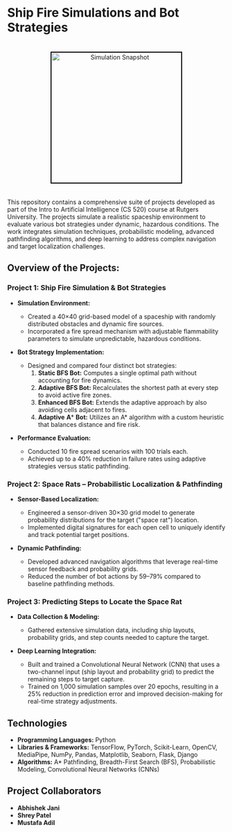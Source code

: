 # Ship Fire Simulations and Bot Strategies

<div align="center">
  <img src="https://github.com/user-attachments/assets/d33450be-f031-4e11-bd48-0ab0e0c3dadb" alt="Simulation Snapshot" style="height: 300px; border: 2px solid #000; margin: 20px auto;" />
</div>

This repository contains a comprehensive suite of projects developed as part of the Intro to Artificial Intelligence (CS 520) course at Rutgers University. The projects simulate a realistic spaceship environment to evaluate various bot strategies under dynamic, hazardous conditions. The work integrates simulation techniques, probabilistic modeling, advanced pathfinding algorithms, and deep learning to address complex navigation and target localization challenges.

## Overview of the Projects:

### Project 1: Ship Fire Simulation & Bot Strategies
- **Simulation Environment:**  
  - Created a 40×40 grid-based model of a spaceship with randomly distributed obstacles and dynamic fire sources.  
  - Incorporated a fire spread mechanism with adjustable flammability parameters to simulate unpredictable, hazardous conditions.
  
- **Bot Strategy Implementation:**  
  - Designed and compared four distinct bot strategies:  
    1. **Static BFS Bot:** Computes a single optimal path without accounting for fire dynamics.  
    2. **Adaptive BFS Bot:** Recalculates the shortest path at every step to avoid active fire zones.  
    3. **Enhanced BFS Bot:** Extends the adaptive approach by also avoiding cells adjacent to fires.  
    4. **Adaptive** **A*** **Bot:** Utilizes an A* algorithm with a custom heuristic that balances distance and fire risk.
  
- **Performance Evaluation:**  
  - Conducted 10 fire spread scenarios with 100 trials each.  
  - Achieved up to a 40% reduction in failure rates using adaptive strategies versus static pathfinding.

### Project 2: Space Rats – Probabilistic Localization & Pathfinding
- **Sensor-Based Localization:**  
  - Engineered a sensor-driven 30×30 grid model to generate probability distributions for the target ("space rat") location.  
  - Implemented digital signatures for each open cell to uniquely identify and track potential target positions.
  
- **Dynamic Pathfinding:**  
  - Developed advanced navigation algorithms that leverage real-time sensor feedback and probability grids.  
  - Reduced the number of bot actions by 59–79% compared to baseline pathfinding methods.

### Project 3: Predicting Steps to Locate the Space Rat
- **Data Collection & Modeling:**  
  - Gathered extensive simulation data, including ship layouts, probability grids, and step counts needed to capture the target.
  
- **Deep Learning Integration:**  
  - Built and trained a Convolutional Neural Network (CNN) that uses a two-channel input (ship layout and probability grid) to predict the remaining steps to target capture.  
  - Trained on 1,000 simulation samples over 20 epochs, resulting in a 25% reduction in prediction error and improved decision-making for real-time strategy adjustments.

## Technologies

- **Programming Languages:** Python
- **Libraries & Frameworks:** TensorFlow, PyTorch, Scikit-Learn, OpenCV, MediaPipe, NumPy, Pandas, Matplotlib, Seaborn, Flask, Django
- **Algorithms:** A* Pathfinding, Breadth-First Search (BFS), Probabilistic Modeling, Convolutional Neural Networks (CNNs)

## Project Collaborators

- **Abhishek Jani**
- **Shrey Patel**
- **Mustafa Adil**
